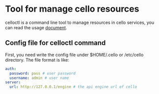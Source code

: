 # Tool for manage cello resources

celloctl is a command line tool to manage resources in cello services, you can read the usage [document](celloctl.md).

## Config file for celloctl command

First, you need write the config file under $HOME/.cello or /etc/cello directory. The file format is like:

```yaml
auth:
  password: pass # user password
  username: admin # user name
server:
  url: http://127.0.0.1/engine # the api engine url of cello
```
